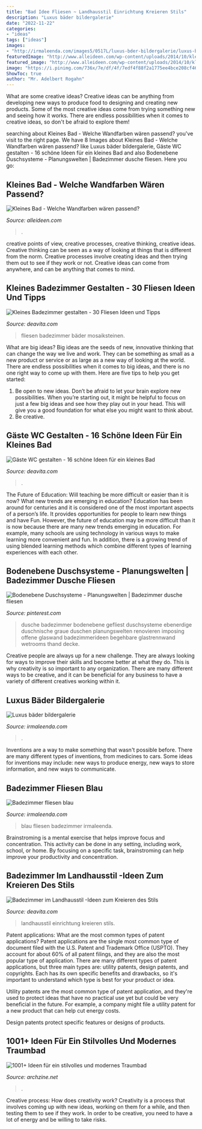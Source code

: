 ```yaml
---
title: "Bad Idee Fliesen ~ Landhausstil Einrichtung Kreieren Stils"
description: "Luxus bäder bildergalerie"
date: "2022-11-22"
categories:
- "ideas"
tags: ["ideas"]
images:
- "http://irmaleenda.com/images5/0517L/luxus-bder-bildergalerie/luxus-bder-bildergalerie-88_14.jpg"
featuredImage: "http://www.alleideen.com/wp-content/uploads/2014/10/kleines-badezimmer-schwarze-wandgestaltung.jpg"
featured_image: "http://www.alleideen.com/wp-content/uploads/2014/10/kleines-badezimmer-schwarze-wandgestaltung.jpg"
image: "https://i.pinimg.com/736x/7e/df/4f/7edf4f88f2a1775ee4bce208cf465c23--bad-modern-komfort.jpg"
ShowToc: true
author: "Mr. Adelbert Rogahn"
---
```



What are some creative ideas?
Creative ideas can be anything from developing new ways to produce food to designing and creating new products. Some of the most creative ideas come from trying something new and seeing how it works. There are endless possibilities when it comes to creative ideas, so don't be afraid to explore them!

	

		
searching about Kleines Bad - Welche Wandfarben wären passend? you've visit to the right page. We have 8 Images about Kleines Bad - Welche Wandfarben wären passend? like Luxus bäder bildergalerie, Gäste WC gestalten - 16 schöne Ideen für ein kleines Bad and also Bodenebene Duschsysteme - Planungswelten | Badezimmer dusche fliesen. Here you go:
		
    
## Kleines Bad - Welche Wandfarben Wären Passend?

<img loading=lazy src="http://www.alleideen.com/wp-content/uploads/2014/10/kleines-badezimmer-schwarze-wandgestaltung.jpg" onerror="this.onerror=null;this.src='https://tse4.mm.bing.net/th?id=OIP.77cSCLMQxniGQgojw7nCzQHaLK&amp;pid=15.1';" alt="Kleines Bad - Welche Wandfarben wären passend?">

_Source: alleideen.com_

>. 

	

creative points of view, creative processes, creative thinking, creative ideas.
Creative thinking can be seen as a way of looking at things that is different from the norm. Creative processes involve creating ideas and then trying them out to see if they work or not. Creative ideas can come from anywhere, and can be anything that comes to mind.

    
## Kleines Badezimmer Gestalten - 30 Fliesen Ideen Und Tipps

<img loading=lazy src="https://deavita.com/wp-content/uploads/2014/10/weiss-duschkabine-marmorboden-glaswand-mosaikfliesen-spiegelrahmen.jpg" onerror="this.onerror=null;this.src='https://tse2.mm.bing.net/th?id=OIP.oxrwhWdbEVR_oLFWtYnidwHaJ4&amp;pid=15.1';" alt="Kleines Badezimmer gestalten - 30 Fliesen Ideen und Tipps">

_Source: deavita.com_

>fliesen badezimmer bäder mosaiksteinen. 

	

What are big ideas?
Big ideas are the seeds of new, innovative thinking that can change the way we live and work. They can be something as small as a new product or service or as large as a new way of looking at the world. There are endless possibilities when it comes to big ideas, and there is no one right way to come up with them. Here are five tips to help you get started: 
1. Be open to new ideas. Don’t be afraid to let your brain explore new possibilities. When you’re starting out, it might be helpful to focus on just a few big ideas and see how they play out in your head. This will give you a good foundation for what else you might want to think about. 
2. Be creative.

    
## Gäste WC Gestalten - 16 Schöne Ideen Für Ein Kleines Bad

<img loading=lazy src="http://deavita.com/wp-content/uploads/2016/05/gäste-wc-gestalten-deko-wandpaneele-spiegelwand-säulenwaschtisch.jpg" onerror="this.onerror=null;this.src='https://tse1.mm.bing.net/th?id=OIP.d2Wdb7ARHTKy1Wn4w44q0wHaJ5&amp;pid=15.1';" alt="Gäste WC gestalten - 16 schöne Ideen für ein kleines Bad">

_Source: deavita.com_

>. 

	

The Future of Education: Will teaching be more difficult or easier than it is now? What new trends are emerging in education?
Education has been around for centuries and it is considered one of the most important aspects of a person’s life. It provides opportunities for people to learn new things and have Fun. However, the future of education may be more difficult than it is now because there are many new trends emerging in education. For example, many schools are using technology in various ways to make learning more convenient and fun. In addition, there is a growing trend of using blended learning methods which combine different types of learning experiences with each other.

    
## Bodenebene Duschsysteme - Planungswelten | Badezimmer Dusche Fliesen

<img loading=lazy src="https://i.pinimg.com/736x/7e/df/4f/7edf4f88f2a1775ee4bce208cf465c23--bad-modern-komfort.jpg" onerror="this.onerror=null;this.src='https://tse4.mm.bing.net/th?id=OIP.do_lsYjkwN_8Ojl92CxRggHaJ4&amp;pid=15.1';" alt="Bodenebene Duschsysteme - Planungswelten | Badezimmer dusche fliesen">

_Source: pinterest.com_

>dusche badezimmer bodenebene gefliest duschsysteme ebenerdige duschnische graue duschen planungswelten renovieren imposing offene glaswand badezimmerideen begehbare glastrennwand wetrooms thand decke. 

	

Creative people are always up for a new challenge. They are always looking for ways to improve their skills and become better at what they do. This is why creativity is so important to any organization. There are many different ways to be creative, and it can be beneficial for any business to have a variety of different creatives working within it.

    
## Luxus Bäder Bildergalerie

<img loading=lazy src="http://irmaleenda.com/images5/0517L/luxus-bder-bildergalerie/luxus-bder-bildergalerie-88_14.jpg" onerror="this.onerror=null;this.src='https://tse1.mm.bing.net/th?id=OIP.p-uX9b7K5eNniJHH9HV6cAHaHa&amp;pid=15.1';" alt="Luxus bäder bildergalerie">

_Source: irmaleenda.com_

>. 

	

Inventions are a way to make something that wasn't possible before. There are many different types of inventions, from medicines to cars. Some ideas for inventions may include: new ways to produce energy, new ways to store information, and new ways to communicate.

    
## Badezimmer Fliesen Blau

<img loading=lazy src="http://irmaleenda.com/images5/0517L/badezimmer-fliesen-blau/badezimmer-fliesen-blau-42_4.jpg" onerror="this.onerror=null;this.src='https://tse2.mm.bing.net/th?id=OIP.9hLttMYh-MMbzufFfG5OMQHaEq&amp;pid=15.1';" alt="Badezimmer fliesen blau">

_Source: irmaleenda.com_

>blau fliesen badezimmer irmaleenda. 

	

Brainstroming is a mental exercise that helps improve focus and concentration. This activity can be done in any setting, including work, school, or home. By focusing on a specific task, brainstroming can help improve your productivity and concentration.

    
## Badezimmer Im Landhausstil -Ideen Zum Kreieren Des Stils

<img loading=lazy src="https://deavita.com/wp-content/uploads/2015/05/weiss-einrichtung-franzoesisch-landhausstil-fliesen-schraenke-waschbecken-bad.jpeg" onerror="this.onerror=null;this.src='https://tse2.mm.bing.net/th?id=OIP.77Q_w6zS0koGbe9rDmpsIQHaJ3&amp;pid=15.1';" alt="Badezimmer im Landhausstil -Ideen zum Kreieren des Stils">

_Source: deavita.com_

>landhausstil einrichtung kreieren stils. 

	

Patent applications: What are the most common types of patent applications?
Patent applications are the single most common type of document filed with the U.S. Patent and Trademark Office (USPTO). They account for about 60% of all patent filings, and they are also the most popular type of application.
There are many different types of patent applications, but three main types are: utility patents, design patents, and copyrights. Each has its own specific benefits and drawbacks, so it's important to understand which type is best for your product or idea.

 Utility patents are the most common type of patent application, and they're used to protect ideas that have no practical use yet but could be very beneficial in the future. For example, a company might file a utility patent for a new product that can help cut energy costs.

Design patents protect specific features or designs of products.

    
## 1001+ Ideen Für Ein Stilvolles Und Modernes Traumbad

<img loading=lazy src="https://archzine.net/wp-content/uploads/2017/02/traumbäder-badezimmer-in-schwarz-fliesen-duschkabinne-spiegel-lampen-tücher.jpg" onerror="this.onerror=null;this.src='https://tse4.mm.bing.net/th?id=OIP.OdHfheOeq9qJ22pR8JMGrwHaLL&amp;pid=15.1';" alt="1001+ Ideen für ein stilvolles und modernes Traumbad">

_Source: archzine.net_

>. 

	

Creative process: How does creativity work?
Creativity is a process that involves coming up with new ideas, working on them for a while, and then testing them to see if they work. In order to be creative, you need to have a lot of energy and be willing to take risks.

